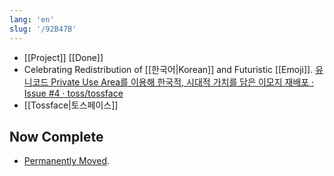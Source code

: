 ```yaml
---
lang: 'en'
slug: '/92B47B'
---
```


- [[Project]] [[Done]]
- Celebrating Redistribution of [[한국어|Korean]] and Futuristic [[Emoji]]. [유니코드 Private Use Area를 이용해 한국적, 시대적 가치를 담은 이모지 재배포 · Issue #4 · toss/tossface](https://github.com/toss/tossface/issues/4)
- [[Tossface|토스페이스]]

## Now Complete

- [Permanently Moved](/w/92B47B).
